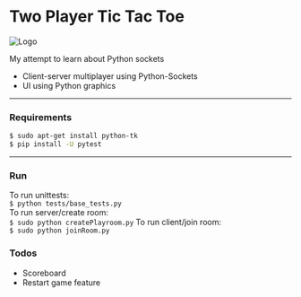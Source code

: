 # Two Player Tic Tac Toe
![Logo](https://raw.githubusercontent.com/rpandya1990/Tic-Tac-Toe/master/Images/Snap.png)

My attempt to learn about Python sockets

  - Client-server multiplayer using Python-Sockets
  - UI using Python graphics
---
### Requirements
```sh
$ sudo apt-get install python-tk
$ pip install -U pytest
```
---
### Run
To run unittests:  
    ```
    $ python tests/base_tests.py
    ```  
To run server/create room:  
    ```
    $ sudo python createPlayroom.py
    ```
To run client/join room:  
    ```
    $ sudo python joinRoom.py
    ```  

### Todos
 - Scoreboard
 - Restart game feature
